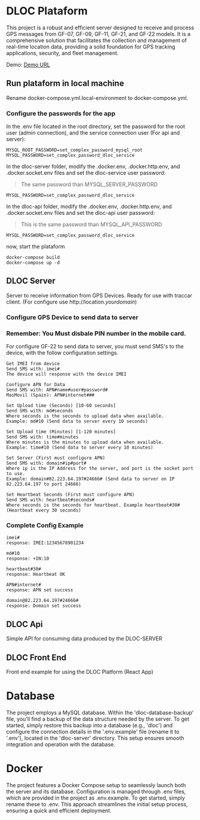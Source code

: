 # DLOC Plataform

This project is a robust and efficient server designed to receive and process GPS messages from GF-07, GF-09, GF-11, GF-21, and GF-22 models. It is a comprehensive solution that facilitates the collection and management of real-time location data, providing a solid foundation for GPS tracking applications, security, and fleet management.

Demo: [Demo URL](https://maipet.es)

## Run plataform in local machine
Rename docker-compose.yml.local-environment to docker-compose.yml.

### Configure the passwords for the app
In the .env file located in the root directory, set the password for the root user (admin connection), and the service connection user (For api and server):
``` 
MYSQL_ROOT_PASSWORD=set_complex_password_mysql_root
MYSQL_PASSWORD=set_complex_password_dloc_service
```

In the dloc-server folder, modify the .docker.env, .docker.http.env, and .docker.socket.env files and set the dloc-service user password:
> The same password than MYSQL_SERVER_PASSWORD
```
MYSQL_PASSWORD=set_complex_password_dloc_service
``` 

In the dloc-api folder, modify the .docker.env, .docker.http.env, and .docker.socket.env files and set the dloc-api user password:
> This is the same password than MYSQL_API_PASSWORD
```
MYSQL_PASSWORD=set_complex_password_dloc_service
```

now, start the plataform
```
docker-compose build
docker-compose up -d
```

## DLOC Server

Server to receive information from GPS Devices.
Ready for use with traccar client. (For configure use http://location.*yourdomain*)

### Configure GPS Device to send data to server

### Remember: You Must disbale PIN number in the mobile card.

For configure GF-22 to send data to server, you must send SMS's to the device, with the follow configuration settings.
``` 
Get IMEI from device
Send SMS with: imei#
The device will response with the device IMEI
```

``` 
Configure APN for Data
Send SMS with: APN#name#user#password#
MasMovil (Spain): APN#internet###
```

``` 
Set Upload time (Seconds) [10-60 seconds]
Send SMS with: md#seconds
Where seconds is the seconds to upload data when available.
Example: md#10 (Send data to server every 10 seconds)
```

``` 
Set Upload time (Minutes) [1-120 minutes]
Send SMS with: time#minutes
Where minutes is the minutes to upload data when available.
Example: time#10 (Send data to server every 10 minutes)
```

``` 
Set Server (First must configure APN)
Send SMS with: domain#ip#port#
Where ip is the IP Address for the server, and port is the socket port to use.
Example: domain#82.223.64.197#24666# (Send data to server on IP 82.223.64.197 to port 24666)
```

``` 
Set Heartbeat Seconds (First must configure APN)
Send SMS with: heartbeat#seconds#
Where seconds is the seconds for heartbeat. Example heartbeat#30# (Heartbeat every 30 seconds)
```

### Complete Config Example
```
imei#
response: IMEI:12345678901234
```

```
md#10
response: +IN:10
```

```
heartbeat#30#
response: Heartbeat OK
```

```
APN#internet#
response: APN set success
```

```
domain@82.223.64.197#24666#
response: Domain set success
```


## DLOC Api

Simple API for consuming data produced by the DLOC-SERVER

## DLOC Front End

Front end example for using the DLOC Platform (React App)

# Database

The project employs a MySQL database. Within the 'dloc-database-backup' file, you'll find a backup of the data structure needed by the server. To get started, simply restore this backup into a database (e.g., 'dloc') and configure the connection details in the '.env.example' file (rename it to '.env'), located in the 'dloc-server' directory. This setup ensures smooth integration and operation with the database.

# Docker

The project features a Docker Compose setup to seamlessly launch both the server and its database. Configuration is managed through .env files, which are provided in the project as .env.example. To get started, simply rename these to .env. This approach streamlines the initial setup process, ensuring a quick and efficient deployment.
